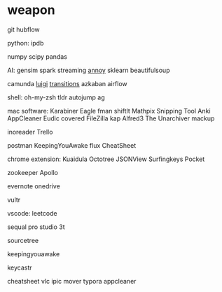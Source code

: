 # weapon

git
hubflow

python:
ipdb

numpy
scipy
pandas

AI:
gensim
spark streaming
[annoy](https://github.com/spotify/annoy)
sklearn
beautifulsoup

camunda
[luigi](https://github.com/spotify/luigi)
[transitions](https://github.com/pytransitions/transitions)
azkaban
airflow

shell:
oh-my-zsh
tldr
autojump
ag

mac software:
Karabiner
Eagle
fman
shiftlt
Mathpix Snipping Tool
Anki
AppCleaner
Eudic
covered
FileZilla
kap
Alfred3
The Unarchiver
mackup

inoreader
Trello

postman
KeepingYouAwake
flux
CheatSheet

chrome extension:
Kuaidula
Octotree
JSONView
Surfingkeys
Pocket


zookeeper
Apollo

evernote
onedrive

vultr

vscode:
leetcode

sequal pro
studio 3t

sourcetree

keepingyouawake

keycastr

cheatsheet
vlc
ipic mover
typora
appcleaner
